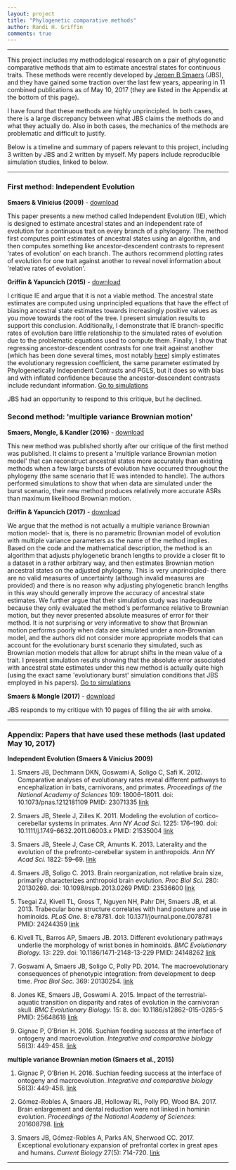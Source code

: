 ```yaml
---
layout: project
title: "Phylogenetic comparative methods"
author: Randi H. Griffin
comments: true
---
```


___

This project includes my methodological research on a pair of phylogenetic comparative methods that aim to estimate ancestral states for continuous traits. These methods were recently developed by <a target="_blank" href="https://sites.google.com/a/stonybrook.edu/smaerslab/">Jeroen B Smaers</a> (JBS), and they have gained some traction over the last few years, appearing in 11 combined publications as of May 10, 2017 (they are listed in the Appendix at the bottom of this page).

I have found that these methods are highly unprincipled. In both cases, there is a large discrepancy between what JBS claims the methods do and what they actually do. Also in both cases, the mechanics of the methods are problematic and difficult to justify. 

Below is a timeline and summary of papers relevant to this project, including 3 written by JBS and 2 written by myself. My papers include reproducible simulation studies, linked to below.

___

### First method: Independent Evolution

**Smaers & Vinicius (2009)** - [download](/assets/pdfs/Smaers&Vinicius_2009.pdf)

This paper presents a new method called Independent Evolution (IE), which is designed to estimate ancestral states and an independent rate of evolution for a continuous trait on every branch of a phylogeny. The method first computes point estimates of ancestral states using an algorithm, and then computes something like ancestor-descendent contrasts to represent 'rates of evolution' on each branch. The authors recommend plotting rates of evolution for one trait against another to reveal novel information about 'relative rates of evolution'. 

**Griffin & Yapuncich (2015)** - [download](/assets/pdfs/Griffin&Yapuncich_2015.pdf)

I critique IE and argue that it is not a viable method. The ancestral state estimates are computed using unprincipled equations that have the effect of biasing ancestral state estimates towards increasingly positive values as you move towards the root of the tree. I present simulation results to support this conclusion. Additionally, I demonstrate that IE branch-specific rates of evolution bare little relationship to the simulated rates of evolution due to the problematic equations used to compute them. Finally, I show that regressing ancestor-descendent contrasts for one trait against another (which has been done several times, most notably <a target="_blank" href="http://www.pnas.org/content/109/44/18006.short">here</a>) simply estimates the evolutionary regression coefficient, the same parameter estimated by Phylogenetically Independent Contrasts and PGLS, but it does so with bias and with inflated confidence because the ancestor-descendent contrasts include redundant information.
<a target="_blank" href="https://github.com/rgriff23/Evaluating_IE">Go to simulations</a>

JBS had an opportunity to respond to this critique, but he declined.

### Second method: 'multiple variance Brownian motion'

**Smaers, Mongle, & Kandler (2016)** - [download](/assets/pdfs/Smaers_etal_2016.pdf)

This new method was published shortly after our critique of the first method was published. It claims to present a 'multiple variance Brownian motion model' that can reconstruct ancestral states more accurately than existing methods when a few large bursts of evolution have occurred throughout the phylogeny (the same scenario that IE was intended to handle). The authors performed simulations to show that when data are simulated under the burst scenario, their new method produces relatively more accurate ASRs than maximum likelihood Brownian motion.

**Griffin & Yapuncich (2017)** - [download](/assets/pdfs/Griffin&Yapuncich_2017.pdf)

We argue that the method is not actually a multiple variance Brownian motion model- that is, there is no parametric Brownian model of evolution with multiple variance parameters as the name of the method implies. Based on the code and the mathematical description, the method is an algorithm that adjusts phylogenetic branch lengths to provide a closer fit to a dataset in a rather arbitrary way, and then estimates Brownian motion ancestral states on the adjusted phylogeny. This is very unprincipled- there are no valid measures of uncertainty (although invalid measures are provided) and there is no reason why adjusting phylogenetic branch lengths in this way should generally improve the accuracy of ancestral state estimates. We further argue that their simulation study was inadequate because they only evaluated the method's performance relative to Brownian motion, but they never presented absolute measures of error for their method. It is not surprising or very informative to show that Brownian motion performs poorly when data are simulated under a non-Brownian model, and the authors did not consider more appropriate models that can account for the evolutionary burst scenario they simulated, such as Brownian motion models that allow for abrupt shifts in the mean value of a trait. I present simulation results showing that the absolute error associated with ancestral state estimates under this new method is actually quite high (using the exact same 'evolutionary burst' simulation conditions that JBS employed in his papers). <a target="_blank" href="https://github.com/rgriff23/Evaluating_mvBM">Go to simulations</a>

**Smaers & Mongle (2017)** - [download](/assets/pdfs/Smaers&Mongle2017.pdf)

JBS responds to my critique with 10 pages of filling the air with smoke.

___

### Appendix: Papers that have used these methods (last updated May 10, 2017)

**Independent Evolution (Smaers & Vinicius 2009)**

1. Smaers JB, Dechmann DKN, Goswami A, Soligo C, Safi K. 2012. Comparative analyses of evolutionary rates reveal different pathways to encephalization in bats, carnivorans, and primates. *Proceedings of the National Academy of Sciences* 109: 18006–18011. doi: 10.1073/pnas.1212181109 PMID: 23071335 <a target="_blank" href="http://www.pnas.org/content/109/44/18006.short">link</a>

2. Smaers JB, Steele J, Zilles K. 2011. Modeling the evolution of cortico-cerebellar systems in primates. *Ann NY Acad Sci.* 1225: 176–190. doi: 10.1111/j.1749-6632.2011.06003.x PMID: 21535004 <a target="_blank" href="https://onlinelibrary.wiley.com/doi/10.1111/j.1749-6632.2011.06003.x/full">link</a>

3. Smaers JB, Steele J, Case CR, Amunts K. 2013. Laterality and the evolution of the prefronto-cerebellar system in anthropoids. *Ann NY Acad Sci.* 1822: 59–69. <a target="_blank" href="http://onlinelibrary.wiley.com/doi/10.1111/nyas.12047/full">link</a>

4. Smaers JB, Soligo C. 2013. Brain reorganization, not relative brain size, primarily characterizes anthropoid brain evolution. *Proc Biol Sci.* 280: 20130269. doi: 10.1098/rspb.2013.0269 PMID: 23536600 <a target="_blank" href="http://rspb.royalsocietypublishing.org/content/280/1759/20130269.short">link</a>

5. Tsegai ZJ, Kivell TL, Gross T, Nguyen NH, Pahr DH, Smaers JB, et al. 2013. Trabecular bone structure correlates with hand posture and use in hominoids. *PLoS One.* 8: e78781. doi: 10.1371/journal.pone.0078781 PMID: 24244359 <a target="_blank" href="http://journals.plos.org/plosone/article?id=10.1371/journal.pone.0078781">link</a>

6. Kivell TL, Barros AP, Smaers JB. 2013. Different evolutionary pathways underlie the morphology of wrist bones in hominoids. *BMC Evolutionary Biology.* 13: 229. doi: 10.1186/1471-2148-13-229 PMID: 24148262 <a target="_blank" href="https://bmcevolbiol.biomedcentral.com/articles/10.1186/1471-2148-13-229">link</a>

7. Goswami A, Smaers JB, Soligo C, Polly PD. 2014. The macroevolutionary consequences of phenotypic integration: from development to deep time. *Proc Biol Soc.* 369: 20130254. <a target="_blank" href="http://rstb.royalsocietypublishing.org/content/369/1649/20130254.short">link</a>

8. Jones KE, Smaers JB, Goswami A. 2015. Impact of the terrestrial-aquatic transition on disparity and rates of evolution in the carnivoran skull. *BMC Evolutionary Biology.* 15: 8. doi: 10.1186/s12862-015-0285-5 PMID: 25648618 <a target="_blank" href="https://bmcevolbiol.biomedcentral.com/articles/10.1186/s12862-015-0285-5">link</a>

9. Gignac P, O’Brien H. 2016. Suchian feeding success at the interface of ontogeny and macroevolution. *Integrative and comparative biology* 56(3): 449-458. <a target="_blank" href="https://academic.oup.com/icb/article/56/3/449/2363212/Suchian-Feeding-Success-at-the-Interface-of">link</a>

**multiple variance Brownian motion (Smaers et al., 2015)**

1. Gignac P, O’Brien H. 2016. Suchian feeding success at the interface of ontogeny and macroevolution. *Integrative and comparative biology* 56(3): 449-458. <a target="_blank" href="https://academic.oup.com/icb/article/56/3/449/2363212/Suchian-Feeding-Success-at-the-Interface-of">link</a>

2. Gómez-Robles A, Smaers JB, Holloway RL, Polly PD, Wood BA. 2017. Brain enlargement and dental reduction were not linked in hominin evolution. *Proceedings of the National Academy of Sciences*: 201608798. <a target="_blank" href="http://www.pnas.org/content/114/3/468.abstract">link</a>

3. Smaers JB, Gómez-Robles A, Parks AN, Sherwood CC. 2017. Exceptional evolutionary expansion of prefrontal cortex in great apes and humans. *Current Biology* 27(5): 714-720. <a target="_blank" href="http://www.cell.com/current-biology/fulltext/S0960-9822(17)30020-9?_returnURL=http%3A%2F%2Flinkinghub.elsevier.com%2Fretrieve%2Fpii%2FS0960982217300209%3Fshowall%3Dtrue&cc=y=">link</a>

___
